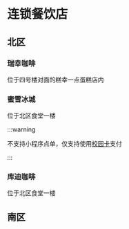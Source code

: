 # 连锁餐饮店

## 北区

### 瑞幸咖啡

位于四号楼对面的糕幸一点蛋糕店内

### 蜜雪冰城

位于北区食堂一楼

:::warning

不支持小程序点单，仅支持使用[校园卡](../../enrollment/campus_card)支付

:::

### 库迪咖啡

位于北区食堂一楼

## 南区

